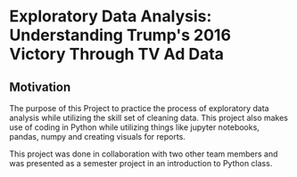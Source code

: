 # Exploratory Data Analysis: Understanding Trump's 2016 Victory Through TV Ad Data

## Motivation 

The purpose of this Project to practice the process of exploratory data analysis while utilizing the skill set of cleaning data. This project also makes use of coding in Python while utilizing things like jupyter notebooks, pandas, numpy and creating visuals for reports. 

This project was done in collaboration with two other team members and was presented as a semester project in an introduction to Python class.
